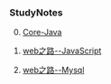 ### StudyNotes

0. [Core-Java](corejava/index.md)

1. [web之路--JavaScript](javascript/index.md)

2. [web之路--Mysql](mysql/index.md)
